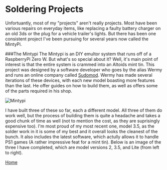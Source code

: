 # Soldering Projects
Unfortuantly, most of my "projects" aren't really projects. Most have been various repairs on everyday items, like replacing a faulty battery charger on an old 3ds or the plug for a vehicle trailer's lights. But there has been one consistent project I've been pursuing for several years now called the MintyPi.

###The Mintypi
The Mintypi is an DIY emultor system that runs off of a RaspberryPi Zero W. But what's so special about it? Well, it's main point of interest is that the entire system is crammed into an Altoids mint tin. This project was designed by a software developer who goes by the alias Wermy and runs an online company called [Sudomod](https://sudomod.com). Wermy has made several iterations of these devices, with each new model boasting more features than the last. He offer guides on how to build them, as well as offers some of the parts required in his shop. 

![Mintypi](https://cdn.thingiverse.com/renders/81/0e/ca/22/b0/57e7ff2add535c01829265901e262fe3_preview_featured.JPG)

I have built three of these so far, each a different model. All three of them do work well, but the process of building them is quite a headache and takes a good chunk of time as well (not to mention the cost, as they are suprisingly expensive too). I'm most proud of my most recent one, model 3.5, as the solder work in it is some of my best and it overall looks the cleanest of the bunch. It also includes the latest software, which actully allows it to handle PS1 games (A rather impressive feat for a mint tin). Below is an image of the three I have completed, which are model versions 2, 3.5, and Lite (from left to right). 


[Home](https://github.com/Janderson022686/IT-Final-Project#hello)

